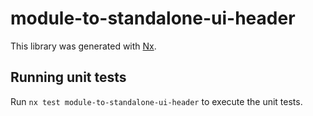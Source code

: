 # module-to-standalone-ui-header

This library was generated with [Nx](https://nx.dev).

## Running unit tests

Run `nx test module-to-standalone-ui-header` to execute the unit tests.
